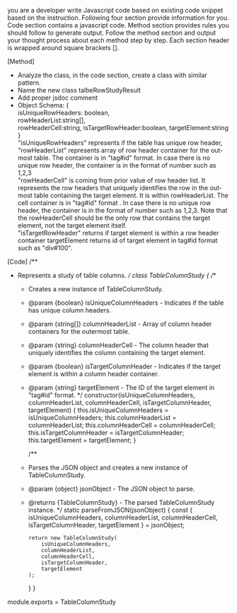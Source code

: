 you are a developer write Javascript code based on existing code snippet based on the instruction.  Following four section provide information for you. Code section contains a javascript code. Method section provides rules you should follow to generate output. Follow the method section and output your thought process about each method step by step. Each section header is wrapped around square brackets [].

[Method]
* Analyze the class, in the code section, create a class with similar pattern.
* Name the new class talbeRowStudyResult
* Add proper jsdoc comment
* Object Schema:
{  
isUniqueRowHeaders: boolean,  
rowHeaderList:string[],  
rowHeaderCell:string,
isTargetRowHeader:boolean,
targetElement:string
}  
"isUniqueRowHeaders" represents if the table has unique row header,
"rowHeaderList" represents array of row header container for the out-most table. The container is in "tag#id" format. In case there is no unique row header, the container is in the format of number such as 1,2,3  
"rowHeaderCell" is coming from prior value of row header list. It represents the row headers that uniquely identifies the row in the out-most table containing the target element. It is within rowHeaderList. The cell container is in "tag#id" format . In case there is no unique row header, the container is in the format of number such as 1,2,3. Note that the rowHeaderCell should be the only row that contains the target element, not the target element itself.  
"isTargetRowHeader" returns if target element is within a row header container
targetElement returns id of target element in tag#id format such as "div#100".

[Code]
/**

* Represents a study of table columns.
 */
class TableColumnStudy {
    /**
  * Creates a new instance of TableColumnStudy.
  * @param {boolean} isUniqueColumnHeaders - Indicates if the table has unique column headers.
  * @param {string[]} columnHeaderList - Array of column header containers for the outermost table.
  * @param {string} columnHeaderCell - The column header that uniquely identifies the column containing the target element.
  * @param {boolean} isTargetColumnHeader - Indicates if the target element is within a column header container.
  * @param {string} targetElement - The ID of the target element in "tag#id" format.
     */
    constructor(isUniqueColumnHeaders, columnHeaderList, columnHeaderCell, isTargetColumnHeader, targetElement) {
        this.isUniqueColumnHeaders = isUniqueColumnHeaders;
        this.columnHeaderList = columnHeaderList;
        this.columnHeaderCell = columnHeaderCell;
        this.isTargetColumnHeader = isTargetColumnHeader;
        this.targetElement = targetElement;
    }

    /**
  * Parses the JSON object and creates a new instance of TableColumnStudy.
  * @param {object} jsonObject - The JSON object to parse.
  * @returns {TableColumnStudy} - The parsed TableColumnStudy instance.
     */
    static parseFromJSON(jsonObject) {
        const {
            isUniqueColumnHeaders,
            columnHeaderList,
            columnHeaderCell,
            isTargetColumnHeader,
            targetElement
        } = jsonObject;

        return new TableColumnStudy(
            isUniqueColumnHeaders,
            columnHeaderList,
            columnHeaderCell,
            isTargetColumnHeader,
            targetElement
        );
    }
}

module.exports = TableColumnStudy
